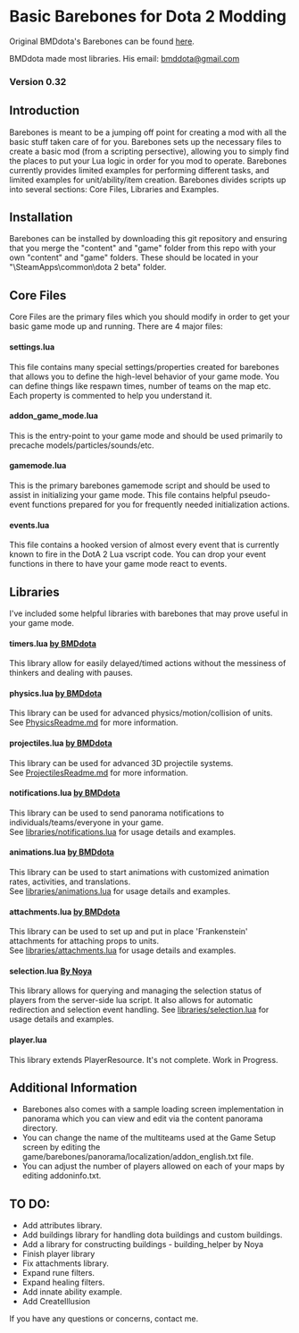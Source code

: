 # Basic Barebones for Dota 2 Modding

Original BMDdota's Barebones can be found [here](https://github.com/bmddota/barebones).

BMDdota made most libraries. His email: bmddota@gmail.com

### Version 0.32

## Introduction
Barebones is meant to be a jumping off point for creating a mod with all the basic stuff taken care of for you.
Barebones sets up the necessary files to create a basic mod (from a scripting persective), allowing you to simply find the places to put your Lua logic in order for you mod to operate.
Barebones currently provides limited examples for performing different tasks, and limited examples for unit/ability/item creation.
Barebones divides scripts up into several sections: Core Files, Libraries and Examples.

## Installation
Barebones can be installed by downloading this git repository and ensuring that you merge the "content" and "game" folder from this repo with your own "content" and "game" folders.  These should be located in your "<SteamLibraryDirectory>\SteamApps\common\dota 2 beta\" folder.

## Core Files
Core Files are the primary files which you should modify in order to get your basic game mode up and running.  There are 4 major files:

#### settings.lua
This file contains many special settings/properties created for barebones that allows you to define the high-level behavior of your game mode.
You can define things like respawn times, number of teams on the map etc.  Each property is commented to help you understand it.

#### addon_game_mode.lua
This is the entry-point to your game mode and should be used primarily to precache models/particles/sounds/etc.

#### gamemode.lua
This is the primary barebones gamemode script and should be used to assist in initializing your game mode.
This file contains helpful pseudo-event functions prepared for you for frequently needed initialization actions.

#### events.lua
This file contains a hooked version of almost every event that is currently known to fire in the DotA 2 Lua vscript code.
You can drop your event functions in there to have your game mode react to events.

## Libraries
I've included some helpful libraries with barebones that may prove useful in your game mode.

#### timers.lua [by BMDdota](https://github.com/bmddota)
This library allow for easily delayed/timed actions without the messiness of thinkers and dealing with pauses.

#### physics.lua [by BMDdota](https://github.com/bmddota)
This library can be used for advanced physics/motion/collision of units.  
See [PhysicsReadme.md](https://github.com/bmddota/barebones/blob/source2/PhysicsReadme.md) for more information.

#### projectiles.lua [by BMDdota](https://github.com/bmddota)
This library can be used for advanced 3D projectile systems.  
See [ProjectilesReadme.md](https://github.com/bmddota/barebones/blob/source2/ProjectilesReadme.md) for more information.

#### notifications.lua [by BMDdota](https://github.com/bmddota)
This library can be used to send panorama notifications to individuals/teams/everyone in your game.  
See [libraries/notifications.lua](https://github.com/bmddota/barebones/blob/source2/game/dota_addons/barebones/scripts/vscripts/libraries/notifications.lua) for usage details and examples.

#### animations.lua [by BMDdota](https://github.com/bmddota)
This library can be used to start animations with customized animation rates, activities, and translations.  
See [libraries/animations.lua](https://github.com/bmddota/barebones/blob/source2/game/dota_addons/barebones/scripts/vscripts/libraries/animations.lua) for usage details and examples.

#### attachments.lua [by BMDdota](https://github.com/bmddota)
This library can be used to set up and put in place 'Frankenstein' attachments for attaching props to units.  
See [libraries/attachments.lua](https://github.com/bmddota/barebones/blob/source2/game/dota_addons/barebones/scripts/vscripts/libraries/attachments.lua) for usage details and examples.

#### selection.lua [By Noya](https://github.com/MNoya)
This library allows for querying and managing the selection status of players from the server-side lua script.  It also allows for automatic redirection and selection event handling.
See [libraries/selection.lua](https://github.com/bmddota/barebones/blob/source2/game/dota_addons/barebones/scripts/vscripts/libraries/selection.lua) for usage details and examples.  

#### player.lua
This library extends PlayerResource. It's not complete. Work in Progress.

## Additional Information
- Barebones also comes with a sample loading screen implementation in panorama which you can view and edit via the content panorama directory.
- You can change the name of the multiteams used at the Game Setup screen by editing the game/barebones/panorama/localization/addon_english.txt file.
- You can adjust the number of players allowed on each of your maps by editing addoninfo.txt.

## TO DO:
- Add attributes library.
- Add buildings library for handling dota buildings and custom buildings.
- Add a library for constructing buildings - building_helper by Noya
- Finish player library
- Fix attachments library.
- Expand rune filters.
- Expand healing filters.
- Add innate ability example.
- Add CreateIllusion

If you have any questions or concerns, contact me.
